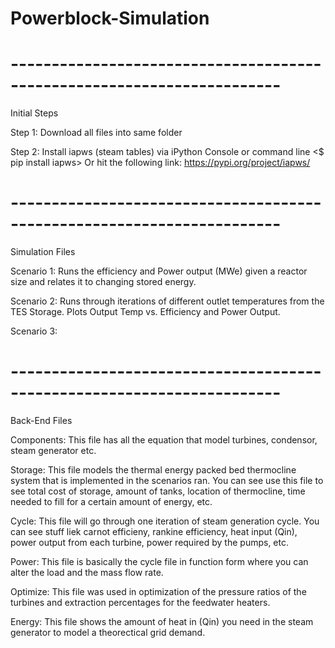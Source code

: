 # Powerblock-Simulation
# -----------------------------------------------------------------------
Initial Steps 

Step 1: Download all files into same folder

Step 2: Install iapws (steam tables) via iPython Console or command line <$ pip install iapws> 
Or hit the following link: https://pypi.org/project/iapws/ 

# -----------------------------------------------------------------------
Simulation Files 

Scenario 1: Runs the efficiency and Power output (MWe) given a reactor size and relates it to changing stored energy. 

Scenario 2: Runs through iterations of different outlet temperatures from the TES Storage. Plots Output Temp vs. Efficiency and Power Output. 

Scenario 3: 

# -----------------------------------------------------------------------
Back-End Files 

Components: This file has all the equation that model turbines, condensor, steam generator etc. 

Storage: This file models the thermal energy packed bed thermocline system that is implemented in the scenarios ran. You can see use this file to see total cost of storage, amount of tanks, location of thermocline, time needed to fill for a certain amount of energy, etc.  

Cycle: This file will go through one iteration of steam generation cycle. You can see stuff liek carnot efficieny, rankine efficiency, heat input (Qin), power output from each turbine, power required by the pumps, etc. 

Power: This file is basically the cycle file in function form where you can alter the load and the mass flow rate. 

Optimize: This file was used in optimization of the pressure ratios of the turbines and extraction percentages for the feedwater heaters. 

Energy: This file shows the amount of heat in (Qin) you need in the steam generator to model a theorectical grid demand. 
